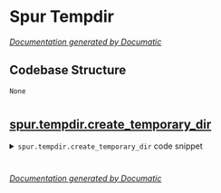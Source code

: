 # Spur Tempdir

[_Documentation generated by Documatic_](https://www.documatic.com)

<!---Documatic-section-Codebase Structure-start--->
## Codebase Structure

<!---Documatic-block-system_architecture-start--->
```mermaid
None
```
<!---Documatic-block-system_architecture-end--->

# #
<!---Documatic-section-Codebase Structure-end--->

<!---Documatic-section-spur.tempdir.create_temporary_dir-start--->
## [spur.tempdir.create_temporary_dir](5-spur_tempdir.md#spur.tempdir.create_temporary_dir)

<!---Documatic-section-create_temporary_dir-start--->
<!---Documatic-block-spur.tempdir.create_temporary_dir-start--->
<details>
	<summary><code>spur.tempdir.create_temporary_dir</code> code snippet</summary>

```python
@contextlib.contextmanager
def create_temporary_dir():
    dir = tempfile.mkdtemp()
    try:
        yield dir
    finally:
        shutil.rmtree(dir)
```
</details>
<!---Documatic-block-spur.tempdir.create_temporary_dir-end--->
<!---Documatic-section-create_temporary_dir-end--->

# #
<!---Documatic-section-spur.tempdir.create_temporary_dir-end--->

[_Documentation generated by Documatic_](https://www.documatic.com)